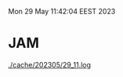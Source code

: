 Mon 29 May 11:42:04 EEST 2023
# JAM
<a href='./cache/202305/29_11.log'>./cache/202305/29_11.log</a>
